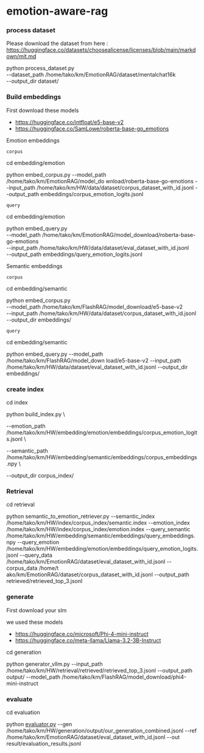 # emotion-aware-rag

### process dataset

Please download the dataset from here :  https://huggingface.co/datasets/choosealicense/licenses/blob/main/markdown/mit.md

python process_dataset.py \
--dataset_path /home/tako/km/EmotionRAG/dataset/mentalchat16k \
--output_dir dataset/

### Build embeddings

First download these models

- https://huggingface.co/intfloat/e5-base-v2
- https://huggingface.co/SamLowe/roberta-base-go_emotions

Emotion embeddings

`corpus`

cd embedding/emotion

python embed_corpus.py   --model_path /home/tako/km/EmotionRAG/model_do
wnload/roberta-base-go-emotions   --input_path /home/tako/km/HW/data/dataset/corpus_dataset_with_id.jsonl   --output_path
embeddings/corpus_emotion_logits.jsonl

`query` 

cd embedding/emotion

python embed_query.py \
--model_path /home/tako/km/EmotionRAG/model_download/roberta-base-go-emotions \
--input_path /home/tako/km/HW/data/dataset/eval_dataset_with_id.jsonl \
--output_path embeddings/query_emotion_logits.jsonl

Semantic embeddings

`corpus`

cd embedding/semantic

python embed_corpus.py \
--model_path /home/tako/km/FlashRAG/model_download/e5-base-v2 \
--input_path /home/tako/km/HW/data/dataset/corpus_dataset_with_id.jsonl \
--output_dir embeddings/

`query`

cd embedding/semantic

python embed_query.py   --model_path /home/tako/km/FlashRAG/model_down
load/e5-base-v2   --input_path /home/tako/km/HW/data/dataset/eval_dataset_with_id.jsonl   --output_dir embeddings/

### create index

cd index

python build_index.py \

--emotion_path /home/tako/km/HW/embedding/emotion/embeddings/corpus_emotion_logits.jsonl \

--semantic_path /home/tako/km/HW/embedding/semantic/embeddings/corpus_embeddings.npy \

--output_dir corpus_index/

### Retrieval

cd retrieval

python semantic_to_emotion_retriever.py --semantic_index /home/tako/km/HW/index/corpus_index/semantic.index --emotion_index /home/tako/km/HW/index/corpus_index/emotion.index --query_semantic /home/tako/km/HW/embedding/semantic/embeddings/query_embeddings.npy --query_emotion /home/tako/km/HW/embedding/emotion/embeddings/query_emotion_logits.jsonl --query_data /home/tako/km/EmotionRAG/dataset/eval_dataset_with_id.jsonl --corpus_data /home/t
ako/km/EmotionRAG/dataset/corpus_dataset_with_id.jsonl --output_path retrieved/retrieved_top_3.jsonl

### generate

First download your slm 

we used these models

- https://huggingface.co/microsoft/Phi-4-mini-instruct
- https://huggingface.co/meta-llama/Llama-3.2-3B-Instruct

cd generation

python generator_vllm.py --input_path /home/tako/km/HW/retrieval/retrieved/retrieved_top_3.jsonl --output_path output/ --model_path /home/tako/km/FlashRAG/model_download/phi4-mini-instruct

### evaluate

cd evaluation

python [evaluator.py](http://evaluator.py/) --gen /home/tako/km/HW/generation/output/our_generation_combined.jsonl --ref /home/tako/km/EmotionRAG/dataset/eval_dataset_with_id.jsonl --out result/evaluation_results.jsonl

